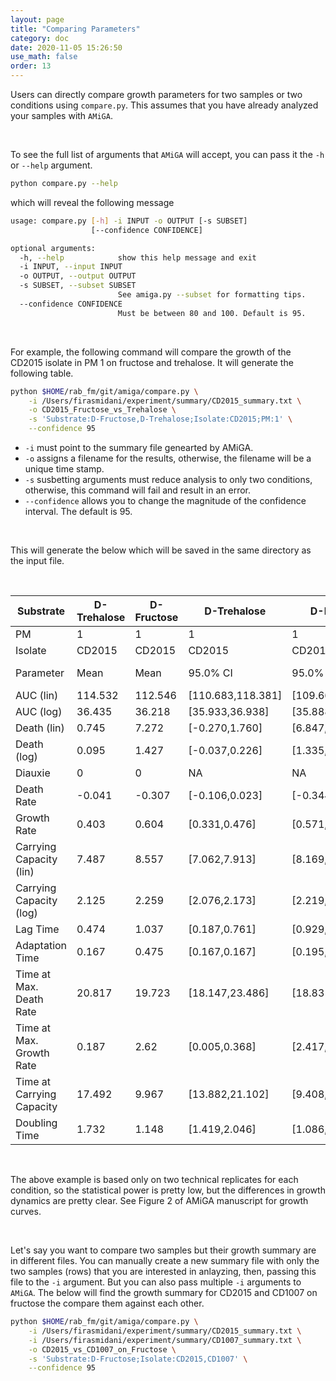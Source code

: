 ```yaml
---
layout: page
title: "Comparing Parameters"
category: doc
date: 2020-11-05 15:26:50
use_math: false
order: 13
---
```


Users can directly compare growth parameters for two samples or two conditions using `compare.py`. This assumes that you have already analyzed your samples with `AMiGA`. 

<br/>

To see the full list of arguments that `AMiGA` will accept, you can pass it the `-h` or `--help` argument.

```bash
python compare.py --help
```

which will reveal the following message

```bash
usage: compare.py [-h] -i INPUT -o OUTPUT [-s SUBSET]
                  [--confidence CONFIDENCE]

optional arguments:
  -h, --help            show this help message and exit
  -i INPUT, --input INPUT
  -o OUTPUT, --output OUTPUT
  -s SUBSET, --subset SUBSET
                        See amiga.py --subset for formatting tips.
  --confidence CONFIDENCE
                        Must be between 80 and 100. Default is 95.
```

<br/>

For example, the following command will compare the growth of the CD2015 isolate in PM 1 on fructose and trehalose. It will generate the following table. 

```bash
python $HOME/rab_fm/git/amiga/compare.py \
	-i /Users/firasmidani/experiment/summary/CD2015_summary.txt \
	-o CD2015_Fructose_vs_Trehalose \
	-s 'Substrate:D-Fructose,D-Trehalose;Isolate:CD2015;PM:1' \
	--confidence 95
```
- `-i` must point to the summary file genearted by AMiGA.
- `-o` assigns a filename for the results, otherwise, the filename will be a unique time stamp.
- `-s` susbetting arguments must reduce analysis to only two conditions, otherwise, this command will fail and result in an error.
- `--confidence` allows you to change the magnitude of the confidence interval. The default is 95. 

<br/>

This will generate the below which will be saved in the same directory as the input file. 

<br/>

| Substrate                 | D-Trehalose | D-Fructose | D-Trehalose       | D-Fructose        |            |
| ------------------------- | ----------- | ---------- | ----------------- | ----------------- | ---------- |
| PM                        | 1           | 1          | 1                 | 1                 |            |
| Isolate                   | CD2015      | CD2015     | CD2015            | CD2015            |            |
| Parameter                 | Mean        | Mean       | 95.0% CI          | 95.0% CI          | Sig. Diff. |
| AUC (lin)                 | 114.532     | 112.546    | [110.683,118.381] | [109.667,115.425] | FALSE      |
| AUC (log)                 | 36.435      | 36.218     | [35.933,36.938]   | [35.888,36.547]   | FALSE      |
| Death (lin)               | 0.745       | 7.272      | [-0.270,1.760]    | [6.847,7.697]     | TRUE       |
| Death (log)               | 0.095       | 1.427      | [-0.037,0.226]    | [1.335,1.519]     | TRUE       |
| Diauxie                   | 0           | 0          | NA                | NA                | FALSE      |
| Death Rate                | -0.041      | -0.307     | [-0.106,0.023]    | [-0.344,-0.270]   | TRUE       |
| Growth Rate               | 0.403       | 0.604      | [0.331,0.476]     | [0.571,0.637]     | TRUE       |
| Carrying Capacity (lin)   | 7.487       | 8.557      | [7.062,7.913]     | [8.169,8.944]     | TRUE       |
| Carrying Capacity (log)   | 2.125       | 2.259      | [2.076,2.173]     | [2.219,2.298]     | TRUE       |
| Lag Time                  | 0.474       | 1.037      | [0.187,0.761]     | [0.929,1.145]     | TRUE       |
| Adaptation Time           | 0.167       | 0.475      | [0.167,0.167]     | [0.195,0.755]     | TRUE       |
| Time at Max. Death Rate   | 20.817      | 19.723     | [18.147,23.486]   | [18.831,20.615]   | FALSE      |
| Time at Max. Growth Rate  | 0.187       | 2.62       | [0.005,0.368]     | [2.417,2.823]     | TRUE       |
| Time at Carrying Capacity | 17.492      | 9.967      | [13.882,21.102]   | [9.408,10.526]    | TRUE       |
| Doubling Time             | 1.732       | 1.148      | [1.419,2.046]     | [1.086,1.211]     | TRUE       |

<br/>

The above example is based only on two technical replicates for each condition, so the statistical power is pretty low, but the differences in growth dynamics are pretty clear. See Figure 2 of AMiGA manuscript for growth curves. 

<br/>

Let's say you want to compare two samples but their growth summary are in different files. You can manually create a new summary file with only the two samples (rows) that you are interested in anlayzing, then, passing this file to the `-i` argument. But you can also pass multiple `-i` arguments to `AMiGA`. The below will find the growth summary for CD2015 and CD1007 on fructose the compare them against each other.

```bash
python $HOME/rab_fm/git/amiga/compare.py \
	-i /Users/firasmidani/experiment/summary/CD2015_summary.txt \
	-i /Users/firasmidani/experiment/summary/CD1007_summary.txt \
	-o CD2015_vs_CD1007_on_Fructose \
	-s 'Substrate:D-Fructose;Isolate:CD2015,CD1007' \
	--confidence 95
```


